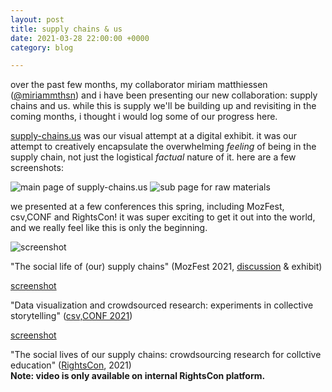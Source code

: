 ```yaml
---
layout: post
title: supply chains & us
date: 2021-03-28 22:00:00 +0000
category: blog

---
```

over the past few months, my collaborator miriam matthiessen ([@miriammthsn](https://twitter.com/miriammthsn)) and i have been presenting our new collaboration: supply chains and us. while this is supply we'll be building up and revisiting in the coming months, i thought i would log some of our progress here.

[supply-chains.us](supply-chains.us/) was our visual attempt at a digital exhibit. it was our attempt to creatively encapsulate the overwhelming _feeling_ of being in the supply chain, not just the logistical _factual_ nature of it. here are a few screenshots:

<img src="https://res.cloudinary.com/aleesteele/image/upload/v1634980386/Screenshot_2021-10-23_at_11.09.45_d1cisu.png" alt="main page of supply-chains.us"/>
<img src="https://res.cloudinary.com/aleesteele/image/upload/v1634980510/Screenshot_2021-10-23_at_11.14.49_acji3k.png" alt="sub page for raw materials"/>

we presented at a few conferences this spring, including MozFest, csv,CONF and RightsCon! it was super exciting to get it out into the world, and we really feel like this is only the beginning.

<img src="https://res.cloudinary.com/aleesteele/image/upload/v1634979697/Screenshot_2021-10-23_at_11.00.56_xddbqj.png" alt="screenshot"/>

"The social life of (our) supply chains" (MozFest 2021, [discussion](https://web.archive.org/web/20210306110720/https://pretalx.com/mozfest-2021/talk/AK3TFM/) & exhibit)

[screenshot](https://res.cloudinary.com/aleesteele/image/upload/v1634980551/Screenshot_2021-10-23_at_11.06.18_zdcy8j.png)

"Data visualization and crowdsourced research: experiments in collective storytelling" ([csv,CONF 2021](https://csvconf.com/speakers/#anne-lee-steele))

[screenshot](https://res.cloudinary.com/aleesteele/image/upload/v1634979885/Screenshot_2021-10-23_at_10.56.50_uxcrqx.png)

"The social lives of our supply chains: crowdsourcing research for collctive education" ([RightsCon](https://rightscon.summit.tc/t/2021/events/the-social-lives-of-our-supply-chains-crowdsourcing-research-for-collective-education-vp6xEiWYk2nFEsxtnEPgmn), 2021)  
**Note: video is only available on internal RightsCon platform.**